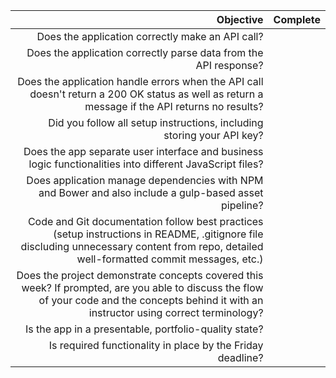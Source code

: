 | Objective | Complete |
|----------:|:---------|
|Does the application correctly make an API call? | |
|Does the application correctly parse data from the API response? | |
|Does the application handle errors when the API call doesn't return a 200 OK status as well as return a message if the API returns no results? | |
|Did you follow all setup instructions, including storing your API key? | |
|Does the app separate user interface and business logic functionalities into different JavaScript files? | |
|Does application manage dependencies with NPM and Bower and also include a gulp-based asset pipeline? | |
|Code and Git documentation follow best practices (setup instructions in README, .gitignore file discluding unnecessary content from repo, detailed well-formatted commit messages, etc.) | |
|Does the project demonstrate concepts covered this week? If prompted, are you able to discuss the flow of your code and the concepts behind it with an instructor using correct terminology? | |
|Is the app in a presentable, portfolio-quality state? | |
|Is required functionality in place by the Friday deadline? || 
